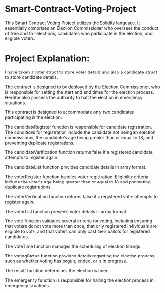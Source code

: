 # Smart-Contract-Voting-Project
This Smart Contract Voting Project utilizes the Solidity language. It essentially comprises an Election Commissioner who oversees the conduct of free and fair elections, candidates who participate in the election, and eligible Voters.

# Project Explanation:

I have taken a voter struct to store voter details and also a candidate struct to store candidate details.

The contract is designed  to be deployed by the Election Commissioner, who is responsible for setting the start and end times for the election process. He/She also possess the authority to halt the election in emergency situations.

This contract is designed to accommodate only two candidates participating in the election.

The candidateRegister function is responsible for candidate registration. The conditions for registration include the candidate not being an election commissioner, the candidate's age being greater than or equal to 18, and preventing duplicate registrations.

The candidateVerification function returns false if a registered candidate attempts to register again.

The candidateList function provides candidate details in array format.

The voterRegister function handles voter registration. Eligibility criteria include the voter's age being greater than or equal to 18 and preventing duplicate registrations.

The voterVerification function returns false if a registered voter attempts to register again.

The voterList function presents voter details in array format.

The vote function validates several criteria for voting, including ensuring that voters do not vote more than once, that only registered individuals are eligible to vote, and that voters can only cast their ballots for registered candidates.

The voteTime function manages the scheduling of election timings.

The votingStatus function provides details regarding the election process, such as whether voting has begun, ended, or is in progress.

The result function determines the election winner.

The emergency function is responsible for halting the election process in emergency situations.
